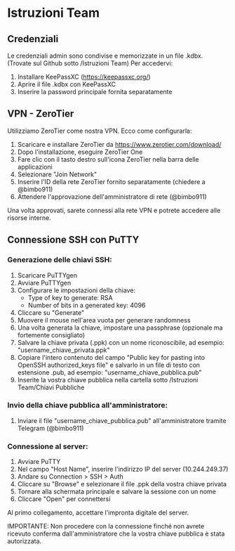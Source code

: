 # Istruzioni Team

## Credenziali
Le credenziali admin sono condivise e memorizzate in un file .kdbx. (Trovate sul Github sotto /Istruzioni Team) Per accedervi:
1. Installare KeePassXC (https://keepassxc.org/)
2. Aprire il file .kdbx con KeePassXC
3. Inserire la password principale fornita separatamente

## VPN - ZeroTier
Utilizziamo ZeroTier come nostra VPN. Ecco come configurarla:

1. Scaricare e installare ZeroTier da https://www.zerotier.com/download/
2. Dopo l'installazione, eseguire ZeroTier One
3. Fare clic con il tasto destro sull'icona ZeroTier nella barra delle applicazioni
4. Selezionare "Join Network"
5. Inserire l'ID della rete ZeroTier fornito separatamente (chiedere a @bimbo911)
6. Attendere l'approvazione dell'amministratore di rete (@bimbo911)

Una volta approvati, sarete connessi alla rete VPN e potrete accedere alle risorse interne.

## Connessione SSH con PuTTY

### Generazione delle chiavi SSH:
1. Scaricare PuTTYgen
2. Avviare PuTTYgen
3. Configurare le impostazioni della chiave:
   - Type of key to generate: RSA
   - Number of bits in a generated key: 4096
4. Cliccare su "Generate"
5. Muovere il mouse nell'area vuota per generare randomness
6. Una volta generata la chiave, impostare una passphrase (opzionale ma fortemente consigliato)
7. Salvare la chiave privata (.ppk) con un nome riconoscibile, ad esempio: "username_chiave_privata.ppk"
8. Copiare l'intero contenuto del campo "Public key for pasting into OpenSSH authorized_keys file" e salvarlo in un file di testo con estensione .pub, ad esempio: "username_chiave_pubblica.pub"
9. Inserite la vostra chiave pubblica nella cartella sotto /Istruzioni Team/Chiavi Pubbliche

### Invio della chiave pubblica all'amministratore:
1. Inviare il file "username_chiave_pubblica.pub" all'amministratore tramite Telegram (@bimbo911)

### Connessione al server:
1. Avviare PuTTY
2. Nel campo "Host Name", inserire l'indirizzo IP del server (10.244.249.37)
3. Andare su Connection > SSH > Auth
4. Cliccare su "Browse" e selezionare il file .ppk della vostra chiave privata
5. Tornare alla schermata principale e salvare la sessione con un nome
6. Cliccare "Open" per connettersi

Al primo collegamento, accettare l'impronta digitale del server.

IMPORTANTE: Non procedere con la connessione finché non avrete ricevuto conferma dall'amministratore che la vostra chiave pubblica è stata autorizzata.

